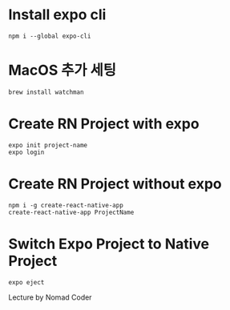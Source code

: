# Install expo cli
```text
npm i --global expo-cli
```

# MacOS 추가 세팅
```text
brew install watchman
```

# Create RN Project with expo
```text
expo init project-name
expo login
```

# Create RN Project without expo
```text
npm i -g create-react-native-app
create-react-native-app ProjectName
```

# Switch Expo Project to Native Project
```text
expo eject
```

Lecture by Nomad Coder
